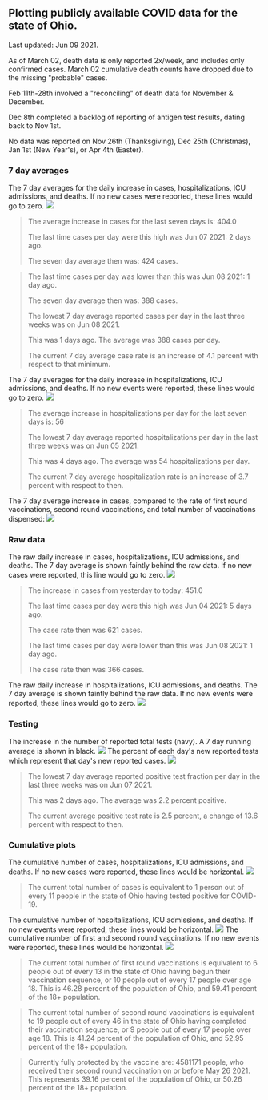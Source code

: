 ## Plotting publicly available COVID data for the state of Ohio. 

Last updated: Jun 09 2021. 

As of March 02, death data is only reported 2x/week, and includes only confirmed cases. March 02 cumulative death counts have dropped due to the missing "probable" cases.

Feb 11th-28th involved a "reconciling" of death data for November & December.

Dec 8th completed a backlog of reporting of antigen test results, dating back to Nov 1st.

No data was reported on Nov 26th (Thanksgiving), Dec 25th (Christmas), Jan 1st (New Year's), or Apr 4th (Easter).
### 7 day averages
The 7 day averages for the daily increase in cases, hospitalizations, ICU admissions, and deaths. If no new cases were reported, these lines would go to zero.
![](7dayaverage_cases.png)

>The average increase in cases for the last seven days is: 404.0
>
>The last time cases per day were this high was Jun 07 2021: 2 days ago.
>
>The seven day average then was: 424 cases.

>
>The last time cases per day was lower than this was Jun 08 2021: 1 day ago.
>
>The seven day average then was: 388 cases.
>
>The lowest 7 day average reported cases per day in the last three weeks was on Jun 08 2021.
>
>This was 1 days ago. The average was 388 cases per day.
>
>The current 7 day average case rate is an increase of 4.1 percent with respect to that minimum.

The 7 day averages for the daily increase in hospitalizations, ICU admissions, and deaths. If no new events were reported, these lines would go to zero.
![](7dayaverage_hospital.png)

>The average increase in hospitalizations per day for the last seven days is: 56
>
>The lowest 7 day average reported hospitalizations per day in the last three weeks was on Jun 05 2021.
>
>This was 4 days ago. The average was 54 hospitalizations per day.
>
>The current 7 day average hospitalization rate is an increase of 3.7 percent with respect to then.

The 7 day average increase in cases, compared to the rate of first round vaccinations, second round vaccinations, and total number of vaccinations dispensed:
![](DailyVaccinationsCases.png)

### Raw data
The raw daily increase in cases, hospitalizations, ICU admissions, and deaths. The 7 day average is shown faintly behind the raw data. If no new cases were reported, this line would go to zero.
![](DailyCases.png)

>The increase in cases from yesterday to today: 451.0 
>
>The last time cases per day were this high was Jun 04 2021: 5 days ago. 
>
>The case rate then was 621 cases.
>
>The last time cases per day were lower than this was Jun 08 2021: 1 day ago. 
>
>The case rate then was 366 cases.

The raw daily increase in hospitalizations, ICU admissions, and deaths. The 7 day average is shown faintly behind the raw data. If no new events were reported, these lines would go to zero.
![](DailyHospitalizations.png)

### Testing

The increase in the number of reported total tests (navy). A 7 day running average is shown in black.
![](DailyTests.png)
The percent of each day's new reported tests which represent that day's new reported cases.
![](percentpositive_tests.png)

>The lowest 7 day average reported positive test fraction per day in the last three weeks was on Jun 07 2021.
>
>This was 2 days ago. The average was 2.2 percent positive. 
>
>The current average positive test rate is 2.5 percent, a change of 13.6 percent with respect to then. 

### Cumulative plots
The cumulative number of cases, hospitalizations, ICU admissions, and deaths. If no new cases were reported, these lines would be horizontal.
![](Cases.png)

>The current total number of cases is equivalent to 1 person out of every 11 people in the state of Ohio having tested positive for COVID-19.

The cumulative number of hospitalizations, ICU admissions, and deaths. If no new events were reported, these lines would be horizontal.
![](Hospitalizations.png)
The cumulative number of first and second round vaccinations. If no new events were reported, these lines would be horizontal.
![](Vaccinations.png)

>The current total number of first round vaccinations is equivalent to 6 people out of every 13 in the state of Ohio having begun their vaccination sequence, or 10 people out of every 17 people over age 18.
 >This is 46.28 percent of the population of Ohio, and 59.41 percent of the 18+ population.

>The current total number of second round vaccinations is equivalent to 19 people out of every 46 in the state of Ohio having completed their vaccination sequence, or 9 people out of every 17 people over age 18. 
>This is 41.24 percent of the population of Ohio, and 52.95 percent of the 18+ population.

>Currently fully protected by the vaccine are: 4581171 people, who received their second round vaccination on or before May 26 2021.
>This represents 39.16 percent of the population of Ohio, or 50.26 percent of the 18+ population.

